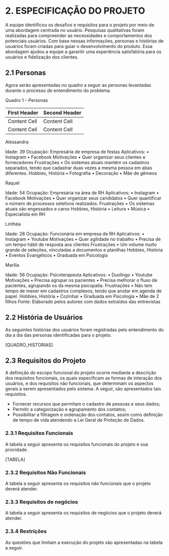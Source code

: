 # 2. ESPECIFICAÇÃO DO PROJETO

A equipe identificou os desafios e requisitos para o projeto por meio de uma abordagem centrada no usuário. Pesquisas qualitativas foram realizadas para compreender as necessidades e comportamentos dos potenciais usuários. Com base nessas informações, personas e histórias de usuários foram criadas para guiar o desenvolvimento do produto. Essa abordagem ajudou a equipe a garantir uma experiência satisfatória para os usuários e fidelização dos clientes.

## 2.1 Personas
Agora serão apresentadas no quadro a seguir as personas levantadas durante o processo de entendimento do problema.

Quadro 1 – Personas

| First Header  | Second Header |
| ------------- | ------------- |
| Content Cell  | Content Cell  |
| Content Cell  | Content Cell  |


Alessandra

Idade: 39
Ocupação: Empresária de empresa de festas
Aplicativos:
    • Instagram
    • Facebook
Motivações
    • Quer organizar seus clientes e fornecedores
Frustrações
    • Os sistemas atuais mantém os cadastros separados, tendo que cadastrar duas vezes a mesma pessoa em abas diferentes.
Hobbies, História
    • Fotografia
    • Decoração
    • Mãe de gêmeos


Raquel

Idade: 54
Ocupação: Empresária na área de RH
Aplicativos:
    • Instagram
    • Facebook
Motivações
    • Quer organizar seus candidatos
    • Quer quantificar o número de processos seletivos realizados.
Frustrações
    • Os sistemas atuais são engessados e caros
Hobbies, História
    • Leitura
    • Música
    • Especialista em RH



Linthéa

Idade: 28
Ocupação: Funcionária em empresa de RH
Aplicativos:
    • Instagram
    • Youtube
Motivações
    • Quer agilidade no trabalho
    • Precisa de um tempo hábil de resposta aos clientes
Frustrações
    • Um volume muito grande de seleções, vinculadas a documentos e planilhas
Hobbies, História
    • Eventos Evangélicos
    • Graduada em Psicologia


Marília

Idade: 56
Ocupação: Psicoterapeuta
Aplicativos:
    • Duolingo
    • Youtube
Motivações
    • Precisa agrupar os pacientes
    • Precisa melhorar o fluxo de pacientes, agrupando os da mesma psicopatia.
Frustrações
    • Não tem tempo de mexer em cadastros complexos, tendo que anotar em agenda de papel.
Hobbies, História
    • Cozinhar
    • Graduada em Psicologia
    • Mãe de 2 filhos
Fonte: Elaborado pelos autores com dados extraídos das entrevistas


## 2.2 História de Usuários

As seguintes histórias dos usuários foram registradas pelo entendimento do dia a dia das personas identificadas para o projeto.

[QUADRO_HISTORIAS]

## 2.3 Requisitos do Projeto

A definição do escopo funcional do projeto ocorre mediante a descrição dos requisitos funcionais, os quais especificam as formas de interação dos usuários, e dos requisitos não funcionais, que determinam os aspectos gerais a serem apresentados pelo sistema. A seguir, são apresentados tais requisitos.

* Fornecer recursos que permitam o cadastro de pessoas e seus dados;
* Permitir a categorização e agrupamento dos contatos;
* Possibilitar a filtragem e ordenação dos contatos, assim como definição de tempo de vida atendendo a Lei Geral de Proteção de Dados.

### 2.3.1 Requisitos Funcionais

A tabela a seguir apresenta os requisitos funcionais do projeto e sua prioridade.

[TABELA]


### 2.3.2 Requisitos Não Funcionais
A tabela a seguir apresenta os requisitos não funcionais que o projeto deverá atender.

### 2.3.3 Requisitos de negócios
A tabela a seguir apresenta os requisitos de negócios que o projeto deverá atender.

### 2.3.4 Restrições 
As questões que limitam a execução do projeto são apresentadas na tabela a seguir.
